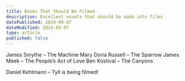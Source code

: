 ```yaml
---
title: Books That Should Be Filmed
description: Excellent novels that should be made into films
datePublished: 2024-09-07
dateModified: 2024-09-07
type: article
published: false
---
```


James Smythe – The Machine
Mary Doria Russell – The Sparrow
James Meek – The People’s Act of Love
Ben Kostival – The Canyons

Daniel Kehlmann – Tyll _is_ being filmed!
